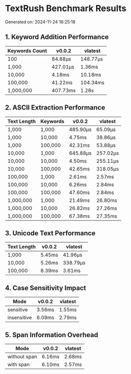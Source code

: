 # TextRush Benchmark Results

Generated on: 2024-11-24 16:25:18

## 1. Keyword Addition Performance

| Keywords Count | v0.0.2 | vlatest |
|-|-|-|
| 100 | 84.88µs | 148.77µs |
| 1,000 | 427.01µs | 1.36ms |
| 10,000 | 4.18ms | 10.18ms |
| 100,000 | 41.22ms | 104.34ms |
| 1,000,000 | 407.73ms | 1.28s |

## 2. ASCII Extraction Performance

| Text Length | Keywords | v0.0.2 | vlatest |
|-|-|-|-|
| 1,000 | 1,000 | 485.90µs | 65.09µs |
| 1,000 | 10,000 | 4.75ms | 38.86µs |
| 1,000 | 100,000 | 42.31ms | 53.88µs |
| 10,000 | 1,000 | 645.88µs | 257.02µs |
| 10,000 | 10,000 | 4.50ms | 255.11µs |
| 10,000 | 100,000 | 42.65ms | 318.05µs |
| 100,000 | 1,000 | 2.61ms | 2.57ms |
| 100,000 | 10,000 | 6.26ms | 2.84ms |
| 100,000 | 100,000 | 47.60ms | 2.84ms |
| 1,000,000 | 1,000 | 21.49ms | 26.80ms |
| 1,000,000 | 10,000 | 26.82ms | 27.26ms |
| 1,000,000 | 100,000 | 67.38ms | 27.35ms |

## 3. Unicode Text Performance

| Text Length | v0.0.2 | vlatest |
|-|-|-|
| 1,000 | 5.45ms | 41.96µs |
| 10,000 | 5.26ms | 338.79µs |
| 100,000 | 8.39ms | 3.61ms |

## 4. Case Sensitivity Impact

| Mode | v0.0.2 | vlatest |
|-|-|-|
| sensitive | 3.56ms | 1.55ms |
| insensitive | 6.09ms | 2.79ms |

## 5. Span Information Overhead

| Mode | v0.0.2 | vlatest |
|-|-|-|
| without span | 6.16ms | 2.68ms |
| with span | 6.10ms | 2.57ms |